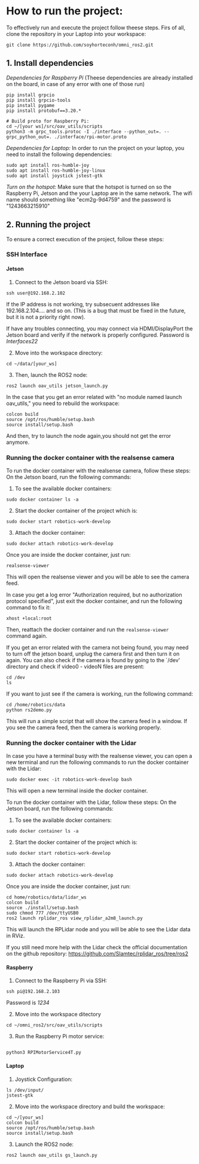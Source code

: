 # How to run the project:

To effectively run and execute the project follow theese steps. 
Firs of all, clone the repository in your Laptop into your workspace:
```Shell
git clone https://github.com/soyhorteconh/omni_ros2.git
```

## 1. Install dependencies 

*Dependencies for Raspberry Pi* (Theese dependencies are already installed on the board, in case of any error with one of those run)

```Shell
pip install grpcio
pip install grpcio-tools
pip install pygame
pip install protobuf==3.20.*

# Build proto for Raspberry Pi:
cd ~/[your ws]/src/oav_utils/scripts
python3 -m grpc_tools.protoc -I ./interface --python_out=. --grpc_python_out=. ./interface/rpi-motor.proto
```

*Dependencies for Laptop:* In order to run the project on your laptop, you need to install the following dependencies:

```Shell
sudo apt install ros-humble-joy
sudo apt install ros-humble-joy-linux
sudo apt install joystick jstest-gtk
```

*Turn on the hotspot:* Make sure that the hotspot is turned on so the Raspberry Pi, Jetson and the your Laptop are in the same network.
The wifi name should something like "ecm2g-9d4759" and the password is "1243663215910"

## 2. Running the project 

To ensure a correct execution of the project, follow these steps:

### SSH Interface
#### Jetson
1. Connect to the Jetson board via SSH:
```Shell
ssh user@192.168.2.102
```
If the IP address is not working, try subsecuent addresses like 192.168.2.104.... and so on. (This is a bug that must be fixed in the future, but it is not a priority right now).

If have any troubles connecting, you may connect via HDMI/DisplayPort the Jetson board and verify if the network is properly configured. Password is *Interfaces22*


2. Move into the workspace directory:
```Shell
cd ~/data/[your_ws]
```

3. Then, launch the ROS2 node:
```Shell
ros2 launch oav_utils jetson_launch.py
```

In the case that you get an error related with "no module named launch oav_utils," you need to rebuild the workspace:
```Shell
colcon build
source /opt/ros/humble/setup.bash
source install/setup.bash
```

And then, try to launch the node again,you should not get the error anymore.

### Running the docker container with the realsense camera 

To run the docker container with the realsense camera, follow these steps:
On the Jetson board, run the following commands: 
1. To see the available docker containers:
```Shell
sudo docker container ls -a 
```
2. Start the docker container of the project which  is:
```Shell
sudo docker start robotics-work-develop
```
3. Attach the docker container: 
```Shell
sudo docker attach robotics-work-develop
```
Once you are inside the docker container, just run:
```Shell
realsense-viewer
```
This will open the realsense viewer and you will be able to see the camera feed.

In case you get a log error "Authorization required, but no authorization protocol specified", just exit the docker container, and run the following command to fix it:
```Shell
xhost +local:root
```
Then, reattach the docker container and run the `realsense-viewer` command again.

If you get an error related with the camera not being found, you may need to turn off the jetson board, unplug the camera first and then turn it on again. You can also check if the camera is found by going to the `/dev' directory and check if video0 - videoN files are present:
```Shell
cd /dev
ls
```

If you want to just see if the camera is working, run the following command: 
```Shell
cd /home/robotics/data 
python rs2demo.py
```
This will run a simple script that will show the camera feed in a window. If you see the camera feed, then the camera is working properly.

### Running the docker container with the Lidar
In case you have a terminal busy with the realsense viewer, you can open a new terminal and run the following commands to run the docker container with the Lidar:
```Shell
sudo docker exec -it robotics-work-develop bash
```
This will open a new terminal inside the docker container.

To run the docker container with the Lidar, follow these steps: 
On the Jetson board, run the following commands:
1. To see the available docker containers:
```Shell
sudo docker container ls -a
```
2. Start the docker container of the project which is:
```Shell
sudo docker start robotics-work-develop
```
3. Attach the docker container:
```Shell
sudo docker attach robotics-work-develop
```
Once you are inside the docker container, just run:
```Shell
cd home/robotics/data/lidar_ws
colcon build
source ./install/setup.bash
sudo chmod 777 /dev/ttyUSB0
ros2 launch rplidar_ros view_rplidar_a2m8_launch.py
```
This will launch the RPLidar node and you will be able to see the Lidar data in RViz.

If you still need more help with the Lidar check the official documentation on the github repository: https://github.com/Slamtec/rplidar_ros/tree/ros2

#### Raspberry

1. Connect to the Raspberry Pi via SSH:
```Shell
ssh pi@192.168.2.103
```
Password is *1234*

2. Move into the workspace ditectory
```Shell
cd ~/omni_ros2/src/oav_utils/scripts
```
3. Run the Raspberry Pi motor service:
```Shell

python3 RPIMotorService4T.py
```

#### Laptop

1. Joystick Configuration:
```Shell
ls /dev/input/
jstest-gtk
```

2. Move into the workspace directory and build the workspace:
```Shell
cd ~/[your_ws]
colcon build
source /opt/ros/humble/setup.bash
source install/setup.bash
```

3. Launch the ROS2 node:
```Shell
ros2 launch oav_utils gs_launch.py
```
 
